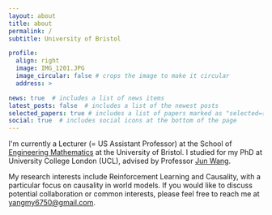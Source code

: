 ```yaml
---
layout: about
title: about
permalink: /
subtitle: University of Bristol

profile:
  align: right
  image: IMG_1201.JPG
  image_circular: false # crops the image to make it circular
  address: >

news: true  # includes a list of news items
latest_posts: false  # includes a list of the newest posts
selected_papers: true # includes a list of papers marked as "selected={true}"
social: true  # includes social icons at the bottom of the page
---
```


I'm currently a Lecturer (= US Assistant Professor) at the School of [Engineering Mathematics](https://www.bristol.ac.uk/engineering/schools/eng-maths-tech/) at the University of Bristol. I studied for my PhD at University College London (UCL), advised by Professor [Jun Wang](http://www0.cs.ucl.ac.uk/staff/jun.wang/). 

My research interests include Reinforcement Learning and Causality, with a particular focus on causality in world models. If you would like to discuss potential collaboration or common interests, please feel free to reach me at yangmy6750@gmail.com.


